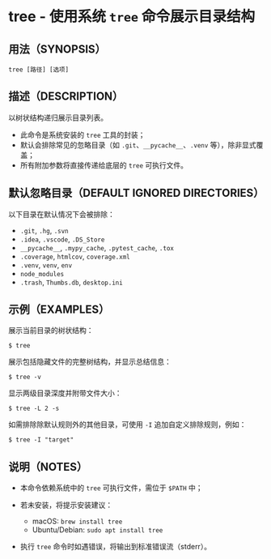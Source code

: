# tree - 使用系统 `tree` 命令展示目录结构

## 用法（SYNOPSIS）

    tree [路径] [选项]


## 描述（DESCRIPTION）

以树状结构递归展示目录列表。

* 此命令是系统安装的 `tree` 工具的封装；
* 默认会排除常见的忽略目录（如 `.git`、`__pycache__`、`.venv` 等），除非显式覆盖；
* 所有附加参数将直接传递给底层的 `tree` 可执行文件。


## 默认忽略目录（DEFAULT IGNORED DIRECTORIES）

以下目录在默认情况下会被排除：

* `.git`, `.hg`, `.svn`
* `.idea`, `.vscode`, `.DS_Store`
* `__pycache__`, `.mypy_cache`, `.pytest_cache`, `.tox`
* `.coverage`, `htmlcov`, `coverage.xml`
* `.venv`, `venv`, `env`
* `node_modules`
* `.trash`, `Thumbs.db`, `desktop.ini`


## 示例（EXAMPLES）

展示当前目录的树状结构：

```shell
$ tree
```

展示包括隐藏文件的完整树结构，并显示总结信息：

```shell
$ tree -v
```

显示两级目录深度并附带文件大小：

```shell
$ tree -L 2 -s
```

如需排除除默认规则外的其他目录，可使用 `-I` 追加自定义排除规则，例如：

```shell
$ tree -I "target"
```


## 说明（NOTES）

* 本命令依赖系统中的 `tree` 可执行文件，需位于 `$PATH` 中；

* 若未安装，将提示安装建议：

  * macOS: `brew install tree`
  * Ubuntu/Debian: `sudo apt install tree`

* 执行 `tree` 命令时如遇错误，将输出到标准错误流（stderr）。
